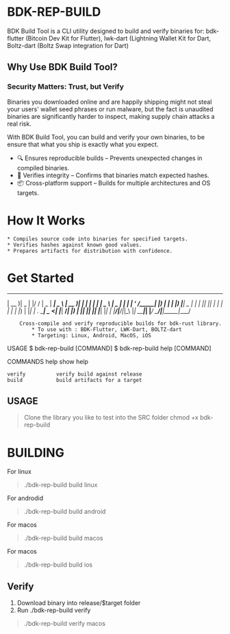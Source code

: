 # BDK-REP-BUILD

BDK Build Tool is a CLI utility designed to build and verify binaries for: bdk-flutter (Bitcoin Dev Kit for Flutter), lwk-dart (Lightning Wallet Kit for Dart, Boltz-dart (Boltz Swap integration for Dart)

## Why Use BDK Build Tool?

### Security Matters: Trust, but Verify

Binaries you downloaded online and are happily shipping might not steal your users' wallet seed phrases or run malware, but the fact is unaudited binaries are significantly harder to inspect, making supply chain attacks a real risk.

With BDK Build Tool, you can build and verify your own binaries, to be ensure that what you ship is exactly what you expect.

  * 🔍 Ensures reproducible builds – Prevents unexpected changes in compiled binaries.
  * 🔑 Verifies integrity – Confirms that binaries match expected hashes.
  * 📦 Cross-platform support – Builds for multiple architectures and OS targets.

# How It Works

    * Compiles source code into binaries for specified targets.
    * Verifies hashes against known good values.
    * Prepares artifacts for distribution with confidence.

# Get Started

 ____  ____  _  __     ____  _____ ____       ____  _   _ ___ _     ____  
| __ )|  _ \| |/ /    |  _ \| ____|  _ \     | __ )| | | |_ _| |   |  _ \ 
|  _ \| | | | ' /_____| |_) |  _| | |_) |____|  _ \| | | || || |   | | | |
| |_) | |_| | . \_____|  _ <| |___|  __/_____| |_) | |_| || || |___| |_| |
|____/|____/|_|\_\    |_| \_\_____|_|        |____/ \___/|___|_____|____/ 

        Cross-compile and verify reproducible builds for bdk-rust library.
            * To use with : BDK-Flutter, LWK-Dart, BOLTZ-dart
            * Targeting: Linux, Android, MacOS, iOS  
USAGE
    $ bdk-rep-build [COMMAND]
    $ bdk-rep-build help [COMMAND]

COMMANDS
    help                show help
    
    verify          verify build against release
    build           build artifacts for a target  


## USAGE

> Clone the library you like to test into the SRC folder
> chmod +x bdk-rep-build

# BUILDING

For linux
  > ./bdk-rep-build build linux

For androdid
  > ./bdk-rep-build build android

For macos
  > ./bdk-rep-build build macos

For macos
  > ./bdk-rep-build build ios

## Verify

1. Download binary into release/$target folder
2. Run ./bdk-rep-build verify <target>

 > ./bdk-rep-build verify macos
